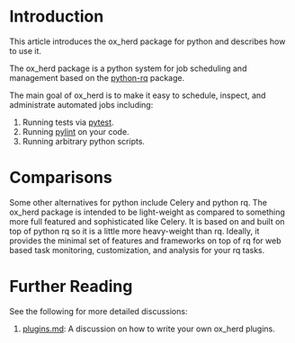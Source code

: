 
# Introduction

This article introduces the ox_herd package for python and describes how to use it.

The ox_herd package is a python system for job scheduling and management based on the [python-rq](http://python-rq.org) package.

The main goal of ox_herd is to make it easy to schedule, inspect, and administrate automated jobs including:

  1. Running tests via [pytest](https://docs.pytest.org/en/latest/).
  1. Running [pylint](https://www.pylint.org/) on your code.
  1. Running arbitrary python scripts.

# Comparisons

Some other alternatives for python include Celery and python rq.  The ox_herd package is intended to be light-weight as compared to something more full featured and sophisticated like Celery. It is based on and built on top of python rq so it is a little more heavy-weight than rq. Ideally, it provides the minimal set of features and frameworks on top of rq for web based task monitoring, customization, and analysis for your rq tasks.

# Further Reading

See the following for more detailed discussions:

  1. [plugins.md](https://github.com/aocks/ox_herd/blob/master/docs/plugins.md): A discussion on how to write your own ox_herd plugins.


